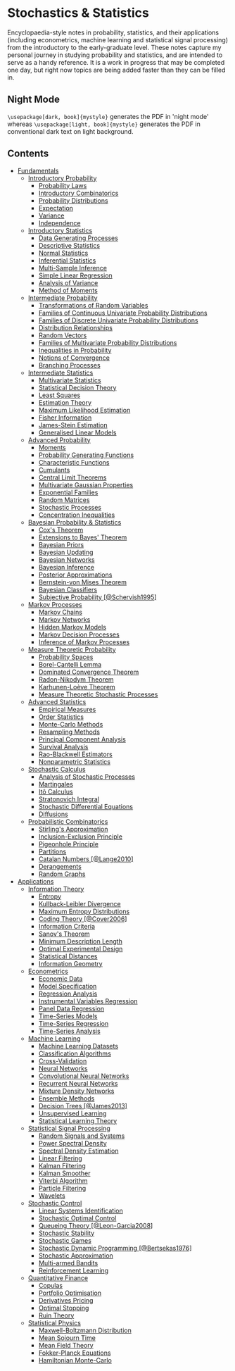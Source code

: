 ﻿# Stochastics & Statistics
Encyclopaedia-style notes in probability, statistics, and their applications (including econometrics, machine learning and statistical signal processing) from the introductory to the early-graduate level. These notes capture my personal journey in studying probability and statistics, and are intended to serve as a handy reference. It is a work in progress that may be completed one day, but right now topics are being added faster than they can be filled in.

## Night Mode
`\usepackage[dark, book]{mystyle}` generates the PDF in 'night mode' whereas `\usepackage[light, book]{mystyle}` generates the PDF in conventional dark text on light background.

## Contents
-   [Fundamentals](#fundamentals)
    -   [Introductory Probability](#introductory-probability)
        -   [Probability Laws](#probability-laws)
        -   [Introductory Combinatorics](#introductory-combinatorics)
        -   [Probability Distributions](#probability-distributions)
        -   [Expectation](#expectation)
        -   [Variance](#variance)
        -   [Independence](#independence)
    -   [Introductory Statistics](#introductory-statistics)
        -   [Data Generating Processes](#data-generating-processes)
        -   [Descriptive Statistics](#descriptive-statistics)
        -   [Normal Statistics](#normal-statistics)
        -   [Inferential Statistics](#inferential-statistics)
        -   [Multi-Sample Inference](#multi-sample-inference)
        -   [Simple Linear Regression](#simple-linear-regression)
        -   [Analysis of Variance](#analysis-of-variance)
        -   [Method of Moments](#method-of-moments)
    -   [Intermediate Probability](#intermediate-probability)
        -   [Transformations of Random
            Variables](#transformations-of-random-variables)
        -   [Families of Continuous Univariate Probability
            Distributions](#families-of-continuous-univariate-probability-distributions)
        -   [Families of Discrete Univariate Probability
            Distributions](#families-of-discrete-univariate-probability-distributions)
        -   [Distribution Relationships](#distribution-relationships)
        -   [Random Vectors](#random-vectors)
        -   [Families of Multivariate Probability
            Distributions](#families-of-multivariate-probability-distributions)
        -   [Inequalities in Probability](#inequalities-in-probability)
        -   [Notions of Convergence](#notions-of-convergence)
        -   [Branching Processes](#branching-processes)
    -   [Intermediate Statistics](#intermediate-statistics)
        -   [Multivariate Statistics](#multivariate-statistics)
        -   [Statistical Decision Theory](#statistical-decision-theory)
        -   [Least Squares](#least-squares)
        -   [Estimation Theory](#estimation-theory)
        -   [Maximum Likelihood
            Estimation](#maximum-likelihood-estimation)
        -   [Fisher Information](#fisher-information)
        -   [James-Stein Estimation](#james-stein-estimation)
        -   [Generalised Linear Models](#generalised-linear-models)
    -   [Advanced Probability](#advanced-probability)
        -   [Moments](#moments)
        -   [Probability Generating
            Functions](#probability-generating-functions)
        -   [Characteristic Functions](#characteristic-functions)
        -   [Cumulants](#cumulants)
        -   [Central Limit Theorems](#central-limit-theorems)
        -   [Multivariate Gaussian
            Properties](#multivariate-gaussian-properties)
        -   [Exponential Families](#exponential-families)
        -   [Random Matrices](#random-matrices)
        -   [Stochastic Processes](#stochastic-processes)
        -   [Concentration Inequalities](#concentration-inequalities)
    -   [Bayesian Probability &
        Statistics](#bayesian-probability-statistics)
        -   [Cox's Theorem](#coxs-theorem)
        -   [Extensions to Bayes' Theorem](#extensions-to-bayes-theorem)
        -   [Bayesian Priors](#bayesian-priors)
        -   [Bayesian Updating](#bayesian-updating)
        -   [Bayesian Networks](#bayesian-networks)
        -   [Bayesian Inference](#bayesian-inference)
        -   [Posterior Approximations](#posterior-approximations)
        -   [Bernstein-von Mises Theorem](#bernstein-von-mises-theorem)
        -   [Bayesian Classifiers](#bayesian-classifiers)
        -   [Subjective Probability
            [@Schervish1995]](#subjective-probability)
    -   [Markov Processes](#markov-processes)
        -   [Markov Chains](#markov-chains)
        -   [Markov Networks](#markov-networks)
        -   [Hidden Markov Models](#hidden-markov-models)
        -   [Markov Decision Processes](#markov-decision-processes)
        -   [Inference of Markov
            Processes](#inference-of-markov-processes)
    -   [Measure Theoretic Probability](#measure-theoretic-probability)
        -   [Probability Spaces](#probability-spaces)
        -   [Borel-Cantelli Lemma](#borel-cantelli-lemma)
        -   [Dominated Convergence
            Theorem](#dominated-convergence-theorem-1)
        -   [Radon-Nikodym Theorem](#radon-nikodym-theorem)
        -   [Karhunen-Loève Theorem](#karhunen-loève-theorem)
        -   [Measure Theoretic Stochastic
            Processes](#measure-theoretic-stochastic-processes)
    -   [Advanced Statistics](#advanced-statistics)
        -   [Empirical Measures](#empirical-measures)
        -   [Order Statistics](#order-statistics)
        -   [Monte-Carlo Methods](#monte-carlo-methods)
        -   [Resampling Methods](#resampling-methods)
        -   [Principal Component
            Analysis](#principal-component-analysis)
        -   [Survival Analysis](#survival-analysis)
        -   [Rao-Blackwell Estimators](#rao-blackwell-estimators)
        -   [Nonparametric Statistics](#nonparametric-statistics)
    -   [Stochastic Calculus](#stochastic-calculus)
        -   [Analysis of Stochastic
            Processes](#analysis-of-stochastic-processes)
        -   [Martingales](#martingales)
        -   [Itô Calculus](#itô-calculus)
        -   [Stratonovich Integral](#stratonovich-integral)
        -   [Stochastic Differential
            Equations](#stochastic-differential-equations)
        -   [Diffusions](#diffusions)
    -   [Probabilistic Combinatorics](#probabilistic-combinatorics)
        -   [Stirling's Approximation](#stirlings-approximation)
        -   [Inclusion-Exclusion
            Principle](#inclusion-exclusion-principle)
        -   [Pigeonhole Principle](#pigeonhole-principle)
        -   [Partitions](#partitions)
        -   [Catalan Numbers [@Lange2010]](#catalan-numbers)
        -   [Derangements](#derangements)
        -   [Random Graphs](#random-graphs)
-   [Applications](#applications)
    -   [Information Theory](#information-theory)
        -   [Entropy](#entropy)
        -   [Kullback-Leibler Divergence](#kullback-leibler-divergence)
        -   [Maximum Entropy
            Distributions](#maximum-entropy-distributions)
        -   [Coding Theory [@Cover2006]](#coding-theory)
        -   [Information Criteria](#information-criteria)
        -   [Sanov's Theorem](#sanovs-theorem)
        -   [Minimum Description Length](#minimum-description-length)
        -   [Optimal Experimental Design](#optimal-experimental-design)
        -   [Statistical Distances](#statistical-distances)
        -   [Information Geometry](#information-geometry)
    -   [Econometrics](#econometrics)
        -   [Economic Data](#economic-data)
        -   [Model Specification](#model-specification)
        -   [Regression Analysis](#regression-analysis)
        -   [Instrumental Variables
            Regression](#instrumental-variables-regression)
        -   [Panel Data Regression](#panel-data-regression)
        -   [Time-Series Models](#time-series-models)
        -   [Time-Series Regression](#time-series-regression)
        -   [Time-Series Analysis](#time-series-analysis)
    -   [Machine Learning](#machine-learning)
        -   [Machine Learning Datasets](#machine-learning-datasets)
        -   [Classification Algorithms](#classification-algorithms)
        -   [Cross-Validation](#cross-validation)
        -   [Neural Networks](#neural-networks)
        -   [Convolutional Neural
            Networks](#convolutional-neural-networks)
        -   [Recurrent Neural Networks](#recurrent-neural-networks)
        -   [Mixture Density Networks](#mixture-density-networks)
        -   [Ensemble Methods](#ensemble-methods)
        -   [Decision Trees [@James2013]](#decision-trees)
        -   [Unsupervised Learning](#unsupervised-learning)
        -   [Statistical Learning Theory](#statistical-learning-theory)
    -   [Statistical Signal Processing](#statistical-signal-processing)
        -   [Random Signals and Systems](#random-signals-and-systems)
        -   [Power Spectral Density](#power-spectral-density)
        -   [Spectral Density Estimation](#spectral-density-estimation)
        -   [Linear Filtering](#linear-filtering)
        -   [Kalman Filtering](#kalman-filtering)
        -   [Kalman Smoother](#kalman-smoother)
        -   [Viterbi Algorithm](#viterbi-algorithm)
        -   [Particle Filtering](#particle-filtering)
        -   [Wavelets](#wavelets)
    -   [Stochastic Control](#stochastic-control)
        -   [Linear Systems
            Identification](#linear-systems-identification)
        -   [Stochastic Optimal Control](#stochastic-optimal-control)
        -   [Queueing Theory [@Leon-Garcia2008]](#queueing-theory)
        -   [Stochastic Stability](#stochastic-stability)
        -   [Stochastic Games](#stochastic-games)
        -   [Stochastic Dynamic Programming
            [@Bertsekas1976]](#stochastic-dynamic-programming)
        -   [Stochastic Approximation](#stochastic-approximation)
        -   [Multi-armed Bandits](#multi-armed-bandits)
        -   [Reinforcement Learning](#reinforcement-learning)
    -   [Quantitative Finance](#quantitative-finance)
        -   [Copulas](#copulas)
        -   [Portfolio Optimisation](#portfolio-optimisation)
        -   [Derivatives Pricing](#derivatives-pricing)
        -   [Optimal Stopping](#optimal-stopping)
        -   [Ruin Theory](#ruin-theory)
    -   [Statistical Physics](#statistical-physics)
        -   [Maxwell-Boltzmann
            Distribution](#maxwell-boltzmann-distribution)
        -   [Mean Sojourn Time](#mean-sojourn-time)
        -   [Mean Field Theory](#mean-field-theory)
        -   [Fokker-Planck Equations](#fokker-planck-equations)
        -   [Hamiltonian Monte-Carlo](#hamiltonian-monte-carlo)
